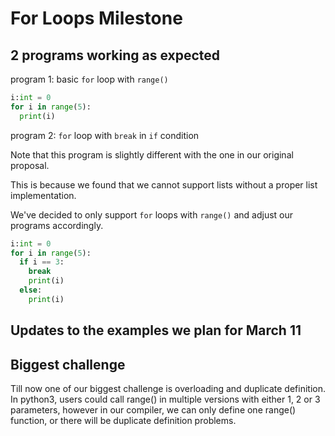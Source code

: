 # For Loops Milestone

## 2 programs working as expected
   
program 1: basic `for` loop with `range()` 
```python
i:int = 0
for i in range(5):
  print(i)
```

program 2: `for` loop with `break` in `if` condition 

Note that this program is slightly different with the one in our original proposal. 

This is because we found that we cannot support lists without a proper list implementation.

We've decided to only support `for` loops with `range()` and adjust our programs accordingly.
```python
i:int = 0
for i in range(5):
  if i == 3:
    break
    print(i)
  else:
    print(i)
```

## Updates to the examples we plan for March 11


## Biggest challenge

Till now one of our biggest challenge is overloading and duplicate definition. In python3, users could call range() in multiple versions with either 1, 2 or 3 parameters, however in our compiler, we can only define one range() function, or there will be duplicate definition problems.



